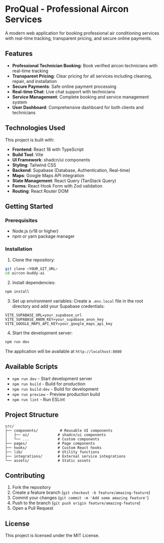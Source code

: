 # ProQual - Professional Aircon Services

A modern web application for booking professional air conditioning services with real-time tracking, transparent pricing, and secure online payments.

## Features

- **Professional Technician Booking**: Book verified aircon technicians with real-time tracking
- **Transparent Pricing**: Clear pricing for all services including cleaning, repair, and installation
- **Secure Payments**: Safe online payment processing
- **Real-time Chat**: Live chat support with technicians
- **Service Management**: Complete booking and service management system
- **User Dashboard**: Comprehensive dashboard for both clients and technicians

## Technologies Used

This project is built with:

- **Frontend**: React 18 with TypeScript
- **Build Tool**: Vite
- **UI Framework**: shadcn/ui components
- **Styling**: Tailwind CSS
- **Backend**: Supabase (Database, Authentication, Real-time)
- **Maps**: Google Maps API integration
- **State Management**: React Query (TanStack Query)
- **Forms**: React Hook Form with Zod validation
- **Routing**: React Router DOM

## Getting Started

### Prerequisites

- Node.js (v18 or higher)
- npm or yarn package manager

### Installation

1. Clone the repository:
```bash
git clone <YOUR_GIT_URL>
cd aircon-buddy-ai
```

2. Install dependencies:
```bash
npm install
```

3. Set up environment variables:
Create a `.env.local` file in the root directory and add your Supabase credentials:
```env
VITE_SUPABASE_URL=your_supabase_url
VITE_SUPABASE_ANON_KEY=your_supabase_anon_key
VITE_GOOGLE_MAPS_API_KEY=your_google_maps_api_key
```

4. Start the development server:
```bash
npm run dev
```

The application will be available at `http://localhost:8080`

## Available Scripts

- `npm run dev` - Start development server
- `npm run build` - Build for production
- `npm run build:dev` - Build for development
- `npm run preview` - Preview production build
- `npm run lint` - Run ESLint

## Project Structure

```
src/
├── components/          # Reusable UI components
│   ├── ui/             # shadcn/ui components
│   └── ...             # Custom components
├── pages/              # Page components
├── hooks/              # Custom React hooks
├── lib/                # Utility functions
├── integrations/       # External service integrations
└── assets/             # Static assets
```

## Contributing

1. Fork the repository
2. Create a feature branch (`git checkout -b feature/amazing-feature`)
3. Commit your changes (`git commit -m 'Add some amazing feature'`)
4. Push to the branch (`git push origin feature/amazing-feature`)
5. Open a Pull Request

## License

This project is licensed under the MIT License.
